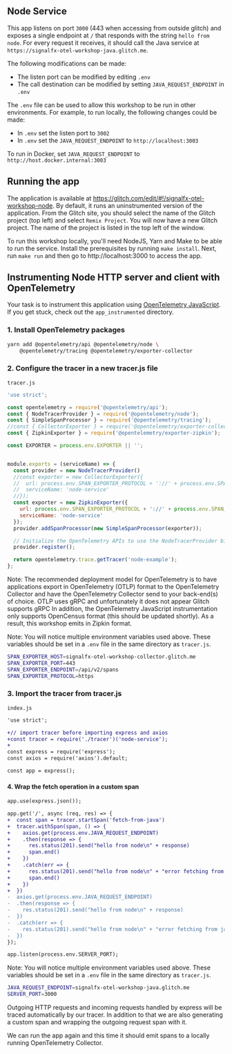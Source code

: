 ## Node Service

This app listens on port `3000` (443 when accessing from outside glitch) and
exposes a single endpoint at `/` that responds with the string `hello from
node`. For every request it receives, it should call the Java service at
`https://signalfx-otel-workshop-java.glitch.me`.

The following modifications can be made:

* The listen port can be modified by editing `.env`
* The call destination can be modified by setting  `JAVA_REQUEST_ENDPOINT` in `.env`

The `.env` file can be used to allow this workshop to be run
in other environments. For example, to run locally, the following changes could
be made:

* In `.env` set the listen port to `3002`
* In `.env` set the `JAVA_REQUEST_ENDPOINT` to `http://localhost:3003`

To run in Docker, set `JAVA_REQUEST_ENDPOINT` to `http://host.docker.internal:3003`

## Running the app

The application is available at
https://glitch.com/edit/#!/signalfx-otel-workshop-node. By default, it runs
an uninstrumented version of the application. From the Glitch site, you
should select the name of the Glitch project (top left) and select `Remix
Project`. You will now have a new Glitch project. The name of the project is
listed in the top left of the window.

To run this workshop locally, you'll need NodeJS, Yarn and Make to be able to run
the service. Install the prerequisites by running `make install`. Next, run
`make run` and then go to http://localhost:3000 to access the app.

## Instrumenting Node HTTP server and client with OpenTelemetry

Your task is to instrument this application using [OpenTelemetry
JavaScript](https://github.com/open-telemetry/opentelemetry-js). If you get
stuck, check out the `app_instrumented` directory.

### 1. Install OpenTelemetry packages

```bash
yarn add @opentelemetry/api @opentelemetry/node \
    @opentelemetry/tracing @opentelemetry/exporter-collector
```

### 2. Configure the tracer in a new tracer.js file

`tracer.js`

```js
'use strict';

const opentelemetry = require('@opentelemetry/api');
const { NodeTracerProvider } = require('@opentelemetry/node');
const { SimpleSpanProcessor } = require('@opentelemetry/tracing');
//const { CollectorExporter } = require('@opentelemetry/exporter-collector');
const { ZipkinExporter } = require('@opentelemetry/exporter-zipkin');

const EXPORTER = process.env.EXPORTER || '';


module.exports = (serviceName) => {
  const provider = new NodeTracerProvider()
  //const exporter = new CollectorExporter({
  //  url: process.env.SPAN_EXPORTER_PROTOCOL + '://' + process.env.SPAN_EXPORTER_HOST + ':' + process.env.SPAN_EXPORTER_PORT + '/' + process.env.SPAN_EXPORTER_ENDPOINT,
  //  serviceName: 'node-service'
  //});
  const exporter = new ZipkinExporter({
    url: process.env.SPAN_EXPORTER_PROTOCOL + '://' + process.env.SPAN_EXPORTER_HOST + ':' + process.env.SPAN_EXPORTER_PORT,
    serviceName: 'node-service'
  });
  provider.addSpanProcessor(new SimpleSpanProcessor(exporter));

  // Initialize the OpenTelemetry APIs to use the NodeTracerProvider bindings
  provider.register();

  return opentelemetry.trace.getTracer('node-example');
};
```

Note: The recommended deployment model for OpenTelemetry is to have
applications export in OpenTelemetry (OTLP) format to the OpenTelemetry
Collector and have the OpenTelemetry Collector send to your back-end(s) of
choice. OTLP uses gRPC and unfortunately it does not appear Glitch supports
gRPC In addition, the OpenTelemetry JavaScript instrumentation only supports
OpenCensus format (this should be updated shortly). As a result, this workshop
emits in Zipkin format.

Note: You will notice multiple environment variables used above. These
variables should be set in a `.env` file in the same directory as `tracer.js`.

```bash
SPAN_EXPORTER_HOST=signalfx-otel-workshop-collector.glitch.me
SPAN_EXPORTER_PORT=443
SPAN_EXPORTER_ENDPOINT=/api/v2/spans
SPAN_EXPORTER_PROTOCOL=https
```

### 3. Import the tracer from tracer.js

`index.js`

```diff
'use strict';

+// import tracer before importing express and axios
+const tracer = require('./tracer')('node-service');
+
const express = require('express');
const axios = require('axios').default;

const app = express();
```

#### 4. Wrap the fetch operation in a custom span

```diff
app.use(express.json());

app.get('/', async (req, res) => {
+  const span = tracer.startSpan('fetch-from-java')
+  tracer.withSpan(span, () => {
+    axios.get(process.env.JAVA_REQUEST_ENDPOINT)
+    .then(response => {
+      res.status(201).send("hello from node\n" + response)
+      span.end()
+    })
+    .catch(err => {
+      res.status(201).send("hello from node\n" + "error fetching from java")
+      span.end()
+    })
+  })
-  axios.get(process.env.JAVA_REQUEST_ENDPOINT)
-  .then(response => {
-    res.status(201).send("hello from node\n" + response)
-  })
-  .catch(err => {
-    res.status(201).send("hello from node\n" + "error fetching from java")
-  })
});

app.listen(process.env.SERVER_PORT);
```

Note: You will notice multiple environment variables used above. These
variables should be set in a `.env` file in the same directory as `tracer.js`.

```bash
JAVA_REQUEST_ENDPOINT=signalfx-otel-workshop-java.glitch.me
SERVER_PORT=3000
```

Outgoing HTTP requests and incoming requests handled by express will be traced
automatically by our tracer. In addition to that we are also generating a
custom span and wrapping the outgoing request span with it.

We can run the app again and this time it should emit spans to a locally running
OpenTelemetry Collector.
